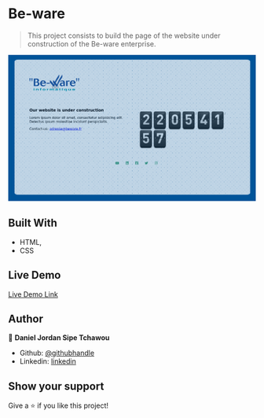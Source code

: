 # Be-ware

> This project consists to build the page of the website under construction of the Be-ware enterprise.


![screenshot](./images/presentation.png)

## Built With

- HTML,
- CSS

## Live Demo

[Live Demo Link](https://rawcdn.githack.com/sipe-daniel/Be-ware/98bc301c43f4bd38884cd38f17dfb6e2f648cae5/index.html)



## Author

👤 **Daniel Jordan Sipe Tchawou**

- Github: [@githubhandle](https://github.com/sipe-daniel)
- Linkedin: [linkedin](https://linkedin.com/in/daniel-jordan-sipe-tchawou)

## Show your support

Give a ⭐️ if you like this project!
